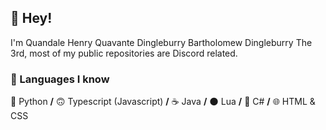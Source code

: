 ## 👋 Hey!
I'm Quandale Henry Quavante Dingleburry Bartholomew Dingleburry The 3rd, most of my public repositories are Discord related. 

### 📜 Languages I know
🐍 Python **/** 🙃 Typescript (Javascript) **/** ☕ Java **/** 🌑 Lua **/** 🦈 C# **/** 🌐 HTML & CSS
